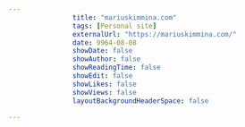 ---
                title: "mariuskimmina.com"
                tags: [Personal site]
                externalUrl: "https://mariuskimmina.com/"
                date: 9964-08-08
                showDate: false
                showAuthor: false
                showReadingTime: false
                showEdit: false
                showLikes: false
                showViews: false
                layoutBackgroundHeaderSpace: false
                ---
